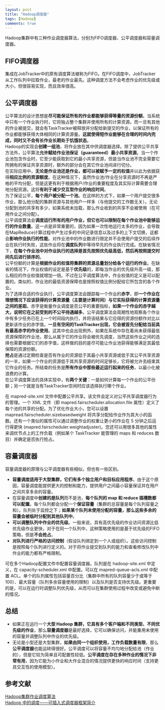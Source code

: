 ```yaml
---
layout: post
title: "Hadoop调度器"
tags: [Hadoop]
comments: true
---
```


Hadoop集群中有三种作业调度器算法，分别为FIFO调度器、公平调度器和容量调度器。    


## FIFO调度器
集成在JobTracker中的原有调度算法被称为FIFO。在FIFO调度中，JobTracker从工作队列中拉取作业，最老的作业最先。这种调度方法不会考虑作业的优先级或大小，但很容易实现，而且效率很高。
## 公平调度器
公平算法的设计思想是**尽可能保证所有的作业都能够获得等量的资源份额**。当系统中只有一个作业执行时，它将独占整个集群并使用所有的计算资源。而一旦有其他的作业被提交，就会有TaskTracker被释放并分配给新提交的作业，以保证所有的作业都能够获得大体相同的计算资源量。**这就使得短作业能够在合理的时间内完成，同时又不会有长作业长期处于饥饿状态**。   
Hadoop的实现会**创建一组池**，将作业放在其中供调度器选择。除了提供公平共享方法外，公平算法**允许赋给作业池保证（guaranteed）最小共享资源**。当一个作业池包含作业时，它至少能获取到它的最小共享资源，但是当作业池不完全需要它所拥有的保证共享资源时，额外的部分会在其它作业池间进行切分。   
在实际应用中，**无论是作业池还是作业，都可以被赋予一定的权值**并以此为依据获得**相应比例的资源额度**。在这种情况下，虽然作业池/作业在分享资源时不再是严格的平均分配，但是这更有利于根据用户/作业的重要程度及其实际计算需要合理地分配资源。这将**有利于减少交互型作业的响应时间**。   
为了保证公平，**每个用户被分配一个池**。在这样的方式下，如果一个用户提交很多作业，那么他分配的集群资源与其他用户一样多（与他提交的工作数无关）。无论分配到池的共享有多少，如果系统未加载，那么作业收到的共享不会被使用（在可用作业之间分配）。   
公平调度算法会**调度运行所有的用户作业，但它也可以限制在每个作业池中能够运行的作业数量**。这一点是非常重要的，因为如果一次性地运行太多的作业，会导致在MapReduce计算过程中产生过多的中间记录信息以及过多的上下文切换，这都会**影响作业执行的性能**。对作业池中的作业数进行限定并不会使用户提交的后续作业在执行时失败，这些作业将在**调度队列**中等待早先的作业执行完成。在缺省情况下，**在每个作业池中对作业执行的选择是首先按照优先级高低，然后再按照提交时间先后进行排序的**。   
公平份额的计算是**根据作业的权值将集群的资源总量划分给各个运行的作业**。在缺省的情况下，作业权值的设定是基于**优先级**的，即每当作业的优先级升高一级，那么相应的作业权值就增加一倍。不过在公平调度算法中，作业权值的定义是可以配置的。类似的，作业池的最低资源保障也是按照权值比例分配给它所包含的各个作业。   
为了选择合适的作业执行，公平调度算法会跟踪每一个作业的**赤字**，即**一个作业在理想情况下应该获得的计算资源量（主要是计算时间）与它实际获得的计算资源量之间的差距**。赤字是衡量作业调度是否公平的重要指标，**如果一个作业的赤字越大，说明它在之前受到的不公平待遇越多**。公平调度算法会周期性地观察各个作业中有多少任务已在上一个时间段内执行，并将该结果与它应得的资源份额作对比以更新该作业的赤字值。**一旦有空闲的TaskTracker出现，它会被首先分配给当前具有最高赤字的作业使用**。这其中也会出现例外，如果在系统中存在着尚未获得最低资源保障的作业池，那么从属于它的作业将会被优先调度，当然这些作业之间的选择也需要根据它们的赤字值，这样做的目的是尽可能让作业池获得能够满足其最低保障的资源份额。   
**抢占**是通过定期检查是否有作业的资源低于其最小共享资源或低于其公平共享资源的一半，如果一个作业的资源低于其共享资源的时间足够长，它将被允许去结束其它作业的任务。所结束的任务是**所有作业中那些最近运行起来的任务**，以最小化被浪费的计算。   
在公平调度算法的具体实现中，有**两个关键**：一是如何计算每一个作业的公平份额；另一个就是当有TaskTracker空闲时应该选择执行哪个作业。    

在 mapred-site.xml 文件中配置公平共享。该文件会定义对公平共享调度器行为的管理。一个 XML 文件（即 mapred.fairscheduler.allocation.file 属性）定义了每个池的共享的分配。为了优化作业大小，您可以设置 mapread.fairscheduler.sizebasedweight 将共享分配给作业作为其大小的函数。还有一个类似的属性可以通过调整作业的权重让更小的作业在 5 分钟之后运行得更快 (mapred.fairscheduler.weightadjuster)。您还可以用很多其他的属性来调优节点上的工作负载（例如某个 TaskTracker 能管理的 maps 和 reduces 数目）并确定是否执行抢占。

## 容量调度器
容量调度器的原理与公平调度器有些相似，但也有一些区别。
- **容量调度适用于大型集群，它们有多个独立用户和目标应用程序**。由于这个原因，容量调度能提供更大的控制和能力，提供用户之间最小容量保证并在用户之间共享多余的容量。   
- 在容量调度中**创建的是队列**而不是池，**每个队列的 map 和 reduce 插槽数都可以配置**。每个队列都会分配一个**保证容量**（集群的总容量是每个队列容量之和）。队列处于监控之下；**如果某个队列未使用分配的容量，那么这些多余的容量会被临时分配到其他队列中**。    
- **可以调整队列中作业的优先级**。一般来说，具有高优先级的作业访问资源比低优先级作业更快，对于在同一个队列中，这种策略使用的是基于优先级的FIFO策略，但是**不会抢占**。   
- **对队列进行严格的访问控制**（假设队列绑定到一个人或组织）。这些访问控制是按照每个队列进行定义的。对于将作业提交到队列的能力和查看修改队列中作业的能力都有严格限制。   

可在多个Hadoop配置文件中配置容量调度器。队列是在 hadoop-site.xml 中定义，在 capacity-scheduler.xml 中配置。可以在 mapred-queue-acls.xml 中配置 ACL。单个的队列属性包括容量百分比（集群中所有的队列容量少于或等于 100）、最大容量（队列多余容量使用的限制）以及队列是否支持优先级。更重要的是，可以在运行时调整队列优先级，从而可以在集群使用过程中改变或避免中断的情况。

## 总结
- 如果正在运行一个**大型 Hadoop 集群，它具有多个客户端和不同类型、不同优先级的作业**，那么**容量调度器**是最好选择，它可以确保访问，并能重用未使用的容量并调整队列中作业的优先级。
- 无论是小型还是大型集群，**如果由同一个组织使用，工作负载数量有限**，那么**公平调度器**也能运转得很好。公平调度可以将容量不均匀地分配给池（作业的），但是它较为简单且可配置性较低。**公平调度在存在多种作业的情况下非常有用**，因为它能为小作业和大作业混合的情况提供更快的响应时间（支持更具交互性的使用模型）。

## 参考文献
[Hadoop集群作业调度算法](https://blog.csdn.net/chen_jp/article/details/7983076)    
[Hadoop 中的调度——可插入式调度器框架简介](https://www.ibm.com/developerworks/cn/opensource/os-hadoop-scheduling/)